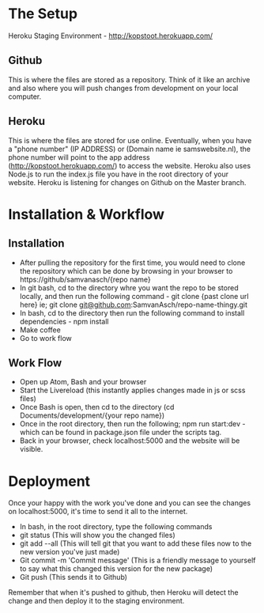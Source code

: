 The Setup
=============

Heroku Staging Environment - http://kopstoot.herokuapp.com/

Github
----------

This is where the files are stored as a repository. Think of it like an archive and also where you will push changes from development on your local computer.

Heroku
----------

This is where the files are stored for use online. Eventually, when you have a "phone number" (IP ADDRESS) or (Domain name ie samswebsite.nl), the phone number will point to the app address (http://kopstoot.herokuapp.com/) to access the website. Heroku also uses Node.js to run the index.js file you have in the root directory of your website. Heroku is listening for changes on Github on the Master branch.

Installation & Workflow
============

Installation
----------

- After pulling the repository for the first time, you would need to clone the repository which can be done by browsing in your browser to https://github/samvanasch/{repo name}
- In git bash, cd to the directory whre you want the repo to be stored locally, and then run the following command - git clone {past clone url here} ie; git clone git@github.com:SamvanAsch/repo-name-thingy.git
- In bash, cd to the directory then run the following command to install dependencies - npm install
- Make coffee
- Go to work flow

Work Flow
----------

- Open up Atom, Bash and your browser
- Start the Livereload (this instantly applies changes made in js or scss files)
- Once Bash is open, then cd to the directory (cd Documents/development/{your repo name})
- Once in the root directory, then run the following; npm run start:dev - which can be found in package.json file under the scripts tag.
- Back in your browser, check localhost:5000 and the website will be visible.

Deployment
============

Once your happy with the work you've done and you can see the changes on localhost:5000, it's time to send it all to the internet.

- In bash, in the root directory, type the following commands
- git status (This will show you the changed files)
- git add --all (This will tell git that you want to add these files now to the new version you've just made)
- Git commit -m 'Commit message' (This is a friendly message to yourself to say what this changed this version for the new package)
- Git push (This sends it to Github)

Remember that when it's pushed to github, then Heroku will detect the change and then deploy it to the staging environment.
